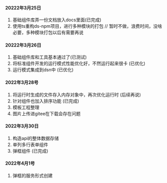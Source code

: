 
#### 20222年3月25日
1. 基础组件库弄一份文档放入docs里面(已完成)
2. 使用ts重构ds-npm项目，进行多种模块的打包 // 暂时不做，浪费时间，没啥必要，多种模块打包以后有需要再说


#### 20222年3月26日
1. 基础组件库和工具基本通过了(已测试)
2. 将标准组件开发的运行模式性能优化好，不然运行起来很卡 (已优化)
3. 运行模式集成到dsn中 (已优化)


#### 2022年3月28号
1. 将运行时生成的文件存入内存对象中，再次优化运行时 (后续再说)
2. 针对组件也加入排序功能 (已完成)
3. 模板工程整理
4. 图片上传进gitee在下载会存在问题

#### 2022年3月30日
1. 构造api的整体数据存储
2. 单列多行表单组件
3. 弹框组件 (已完成)


#### 2022年4月1号
1.  弹框的服务形式创建 


